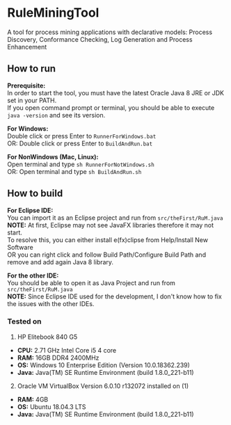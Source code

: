 # RuleMiningTool
A tool for process mining applications with declarative models: Process Discovery, Conformance Checking, 
Log Generation and Process Enhancement  

## How to run
**Prerequisite:**  
In order to start the tool, you must have the latest Oracle Java 8 JRE or JDK set in your PATH.  
If you open command prompt or terminal, you should be able to execute `java -version` and see its version.  

**For Windows:**  
Double click or press Enter to `RunnerForWindows.bat`  
OR: Double click or press Enter to `BuildAndRun.bat`  

**For NonWindows (Mac, Linux):**  
Open terminal and type `sh RunnerForNotWindows.sh`  
OR: Open terminal and type `sh BuildAndRun.sh`

## How to build
**For Eclipse IDE:**  
You can import it as an Eclipse project and run from `src/theFirst/RuM.java`  
**NOTE:** At first, Eclipse may not see JavaFX libraries therefore it may not start.  
To resolve this, you can either install e(fx)clipse from Help/Install New Software  
OR you can right click and follow Build Path/Configure Build Path and remove and add again Java 8 library.  

**For the other IDE:**  
You should be able to open it as Java Project and run from `src/theFirst/RuM.java`  
**NOTE:** Since Eclipse IDE used for the development, I don't know how to fix the issues with the other IDEs.

### Tested on
1) HP Elitebook 840 G5  
* **CPU:** 2.71 GHz Intel Core i5 4 core  
* **RAM:** 16GB DDR4 2400MHz  
* **OS:** Windows 10 Enterprise Edition (Version 10.0.18362.239)  
* **Java:** Java(TM) SE Runtime Environment (build 1.8.0_221-b11)  

2) Oracle VM VirtualBox Version 6.0.10 r132072 installed on (1)
* **RAM:** 4GB  
* **OS:** Ubuntu 18.04.3 LTS  
* **Java:** Java(TM) SE Runtime Environment (build 1.8.0_221-b11)
